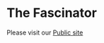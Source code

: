 The Fascinator
==============

Please visit our [Public site](https://sites.google.com/site/fascinatorhome/)
